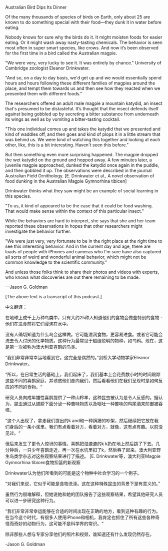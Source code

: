 Australian Bird Dips Its Dinner

Of the many thousands of species of birds on Earth, only about 25 are known to do something special with their food—they dunk it in water before eating.

Nobody knows for sure why the birds do it. It might moisten foods for easier eating. Or it might wash away nasty-tasting chemicals. The behavior is seen most often in super smart species, like crows. And now it’s been observed for the first time in a bird called the Australian magpie.

"We were very, very lucky to see it. It was entirely by chance." University of Cambridge zoologist Eleanor Drinkwater.

"And so, on a day to day basis, we'd get up and we would essentially spend hours and hours following these different families of magpies around the place, and tempt them towards us and then see how they reacted when we presented them with different foods."

The researchers offered an adult male magpie a mountain katydid, an insect that's presumed to be distasteful. It’s thought that the insect defends itself against being gobbled up by secreting a bitter substance from underneath its wings as well as by vomiting a bitter-tasting cocktail.

"This one individual comes up and takes the katydid that we presented and kind of waddles off, and then goes and kind of plops it in a little stream that was behind us. We were kind of watching this together and looking at each other, like, this is a bit interesting. Haven't seen this before."

But then something even more surprising happened. The magpie dropped the wet katydid on the ground and hopped away. A few minutes later, a juvenile magpie approached, dunked the katydid once again in the puddle, and then gobbled it up. The observations were described in the journal Australian Field Ornithology. [E. Drinkwater et al., A novel observation of food dunking in the Australian Magpie Gymnorhina tibicen]

Drinkwater thinks what they saw might be an example of social learning in this species.

"To us, it kind of appeared to be the case that it could be food washing. That would make sense within the context of this particular insect.”

While the behaviors are hard to interpret, she says that she and her team reported these observations in hopes that other researchers might investigate the behavior further.

"We were just very, very fortunate to be in the right place at the right time to see this interesting behavior. And in the current day and age, there are loads of people with iPhones and cameras who I'm sure have also captured all sorts of weird and wonderful animal behavior, which might not be common knowledge to the scientific community."

And unless those folks think to share their photos and videos with experts, who knows what discoveries are out there remaining to be made.

—Jason G. Goldman

[The above text is a transcript of this podcast.]


中文翻译：

在地球上成千上万种鸟类中，只有大约25种人知道他们的食物会做些特别的食物 - 他们在进食前将它们浸泡在水中。


没有人确切知道为什么鸟会这样做。它可能滋润食物，更容易进食。或者它可能会洗去令人讨厌的化学物质。这种行为最常见于超级聪明的物种，如乌鸦。现在，这是第一次被称为澳大利亚喜鹊的鸟类。


“我们非常非常幸运地看到它。这完全是偶然的。”剑桥大学动物学家Eleanor Drinkwater。


“所以，在日常生活的基础上，我们起床了，我们基本上会花费数小时的时间跟踪这些不同的喜鹊家庭，并诱惑他们走向我们，然后看看他们在我们呈现时是如何反应的不同的食物。“


研究人员向成年雄性喜鹊提供了一种山羚羊，这种昆虫被认为是令人反感的。据认为，昆虫通过从翅膀下面分泌一种苦味物质以及呕吐一种苦味的鸡尾酒来防御被吞噬。


“这个人出现了，拿走我们提出的k and和一种蹒跚的吵架，然后继续把它放在我们身后的一条小溪里。我们有点看着对方，看着对方，就像，这有点有趣。以前没见过。“


但后来发生了更令人惊讶的事情。喜鹊把湿漉漉的k k扔在地上然后跳了下去。几分钟后，一只少年喜鹊走近，再一次在水坑里扣了k，然后吞了起来。澳大利亚野生鸟类学杂志对这些观察结果进行了描述。 [E. Drinkwater等，澳大利亚Magpie Gymnorhina tibicen食物扣篮的新观察


Drinkwater认为他们所看到的可能是这个物种中社会学习的一个例子。


“对我们来说，它似乎可能是食物洗涤。这在这种特殊昆虫的背景下是有意义的。”


虽然行为很难解释，但她说她和她的团队报告了这些观察结果，希望其他研究人员可以进一步研究这种行为。


“我们非常非常幸运能够在合适的时间出现在正确的地方，看到这种有趣的行为。在当今这个时代，有很多人使用iPhone和相机，我肯定也抓住了所有这些各种奇怪而奇妙的动物行为，这可能不是科学界的常识。“


除非那些人想与专家分享他们的照片和视频，谁知道还有什么发现仍然存在。


-Jason G. Goldman

